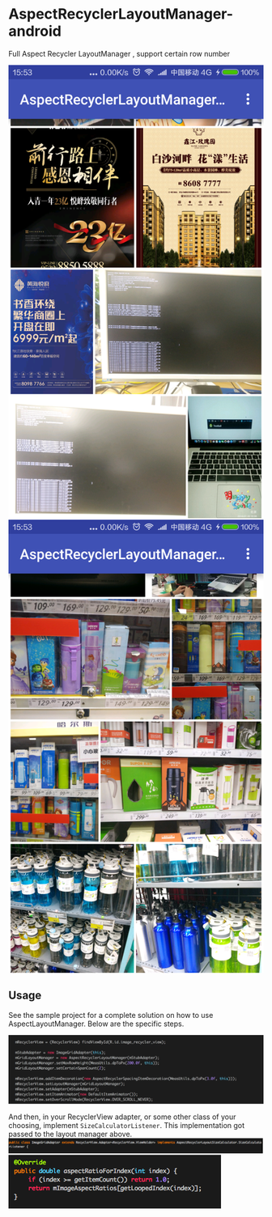 # AspectRecyclerLayoutManager-android
Full Aspect Recycler LayoutManager , support certain row number

![image](Screenshot1.png) ![image](Screenshot2.png)

## Usage
See the sample project for a complete solution on how to use AspectLayoutManager. Below are the specific steps.

![image](screenshot_code.png)

And then, in your RecyclerView adapter, or some other class of your choosing, implement `SizeCalculatorListener`. This implementation got passed to the layout manager above.
![image](screenshot_code0.png) ![image](screenshot_code1.png)

